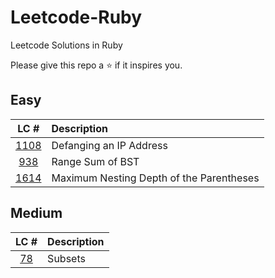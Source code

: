 # Leetcode-Ruby
Leetcode Solutions in Ruby

Please give this repo a ⭐ if it inspires you.

## Easy
|LC #|Description|
|:-:|:-|
|[1108](https://leetcode.com/problems/defanging-an-ip-address/)| Defanging an IP Address|
|[938](https://leetcode.com/problems/range-sum-of-bst/)| Range Sum of BST|
|[1614](https://leetcode.com/problems/maximum-nesting-depth-of-the-parentheses/)| Maximum Nesting Depth of the Parentheses|

## Medium
|LC #|Description|
|:-:|:-|
|[78](https://leetcode.com/problems/subsets/)| Subsets|
